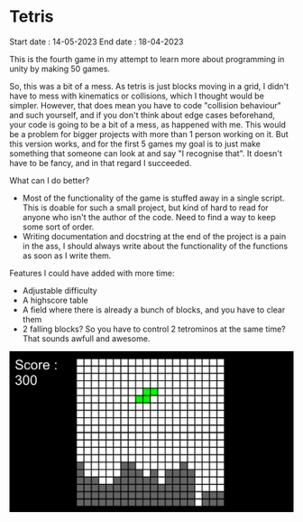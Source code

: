 # Tetris

Start date : 14-05-2023
End date : 18-04-2023

This is the fourth game in my attempt to learn more about programming in unity by making 50 games. 

So, this was a bit of a mess. As tetris is just blocks moving in a grid, I didn't have to mess with kinematics
or collisions, which I thought would be simpler. However, that does mean you have to code "collision behaviour" 
and such yourself, and if you don't think about edge cases beforehand, your code is going to be a bit
of a mess, as happened with me. This would be a problem for bigger projects with more than 1 person working on it.
But this version works, and for the first 5 games my goal is to just make something that someone can look at and 
say "I recognise that". It doesn't have to be fancy, and in that regard I succeeded.

What can I do better?
- Most of the functionality of the game is stuffed away in a single script. This is doable for such a small project,
but kind of hard to read for anyone who isn't the author of the code. Need to find a way to keep some sort of order.
- Writing documentation and docstring at the end of the project is a pain in the ass, I should always write about the
functionality of the functions as soon as I write them.


Features I could have added with more time:
- Adjustable difficulty
- A highscore table
- A field where there is already a bunch of blocks, and you have to clear them
- 2 falling blocks? So you have to control 2 tetrominos at the same time? That sounds awfull and awesome.

![a screenshot of the minesweeper game](img/tetris_screenshot.png)
